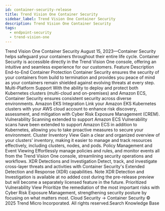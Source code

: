 ```yaml
---
id: container-security-release
title: Trend Vision One Container Security
sidebar_label: Trend Vision One Container Security
description: Trend Vision One Container Security
tags:
  - endpoint-security
  - trend-vision-one
---
```


 Trend Vision One Container Security August 15, 2023—Container Security helps safeguard your containers throughout their entire life cycle. Container Security is accessible directly in the Trend Vision One console, offering an intuitive and seamless experience for our customers. Feature Description End-to-End Container Protection Container Security ensures the security of your containers from build to termination and provides you peace of mind as your containers remain shielded against evolving threats at every step. Multi-Platform Support With the ability to deploy and protect both Kubernetes clusters (multi-cloud and on-premises) and Amazon ECS, Container Security ensures consistent security across diverse environments. Amazon EKS Integration Link your Amazon EKS Kubernetes clusters with your AWS cloud account to enhance risk discovery, assessment, and mitigation with Cyber Risk Exposure Management (CREM). Vulnerability Scanning extended to support Amazon ECS Vulnerability scans have been extended to support Amazon ECS in addition to Kubernetes, allowing you to take proactive measures to secure your environment. Cluster Inventory View Gain a clear and organized overview of your clusters' inventory, making it easier to manage and track resources effectively, including clusters, nodes, and pods. Policy Management and Event Viewing Effortlessly manage policies and rules, and monitor events all from the Trend Vision One console, streamlining security operations and workflows. XDR Detections and Investigation Detect, track, and investigate cross-layer threats and activities with Container Security's Extended Detection and Response (XDR) capabilities. Note XDR Detection and Investigation is available at no added cost during the pre-release preview but will become a separately licensed feature in the future. Prioritized Vulnerability View Prioritize the remediation of the most important risks with Cyber Risk Exposure Management, strengthening security posture by focusing on what matters most. Cloud Security → Container Security © 2025 Trend Micro Incorporated. All rights reserved.Search Knowledge Base